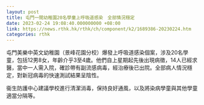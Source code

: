 ```yaml
---
layout: post
title: 屯門一間幼稚園20名學童上呼吸道感染　全部情況穩定
date: 2023-02-24 19:08:40.000000000 +08:00
link: https://news.rthk.hk/rthk/ch/component/k2/1689386-20230224.htm
categories: rthk
---
```


屯門美樂中英文幼稚園（景峰花園分校）爆發上呼吸道感染個案，涉及20名學童，包括12男8女，年齡介乎3至4歲。他們自上星期起先後出現病徵，14人已經求醫，當中一人需入院，確診帶有副流感病毒，經治療後已出院。全部病人情況穩定，對新冠病毒的快速測試結果呈陰性。

衞生防護中心建議學校進行清潔消毒，保持良好通風，以及將染病學童與其他學童適當分隔等。
